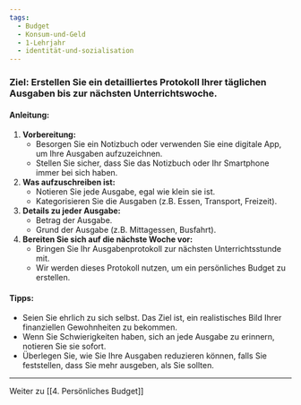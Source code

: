 ```yaml
---
tags:
  - Budget
  - Konsum-und-Geld
  - 1-Lehrjahr
  - identität-und-sozialisation
---
```

### **Ziel:** Erstellen Sie ein detailliertes Protokoll Ihrer täglichen Ausgaben bis zur nächsten Unterrichtswoche.

#### Anleitung:

1. **Vorbereitung:**
    - Besorgen Sie ein Notizbuch oder verwenden Sie eine digitale App, um Ihre Ausgaben aufzuzeichnen.
    - Stellen Sie sicher, dass Sie das Notizbuch oder Ihr Smartphone immer bei sich haben.
2. **Was aufzuschreiben ist:** 
    - Notieren Sie jede Ausgabe, egal wie klein sie ist.
    - Kategorisieren Sie die Ausgaben (z.B. Essen, Transport, Freizeit).
3. **Details zu jeder Ausgabe:**
    - Betrag der Ausgabe.
    - Grund der Ausgabe (z.B. Mittagessen, Busfahrt).
6. **Bereiten Sie sich auf die nächste Woche vor:**
    - Bringen Sie Ihr Ausgabenprotokoll zur nächsten Unterrichtsstunde mit.
    - Wir werden dieses Protokoll nutzen, um ein persönliches Budget zu erstellen.
#### Tipps:

- Seien Sie ehrlich zu sich selbst. Das Ziel ist, ein realistisches Bild Ihrer finanziellen Gewohnheiten zu bekommen.
- Wenn Sie Schwierigkeiten haben, sich an jede Ausgabe zu erinnern, notieren Sie sie sofort.
- Überlegen Sie, wie Sie Ihre Ausgaben reduzieren können, falls Sie feststellen, dass Sie mehr ausgeben, als Sie sollten.

---
Weiter zu [[4. Persönliches Budget]]